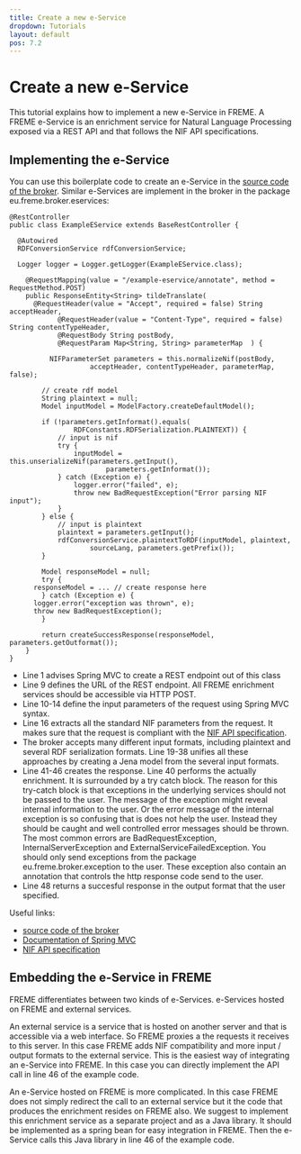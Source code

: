 ```yaml
---
title: Create a new e-Service
dropdown: Tutorials
layout: default
pos: 7.2
---
```


# Create a new e-Service

This tutorial explains how to implement a new e-Service in FREME. A FREME e-Service is an enrichment service for Natural Language Processing exposed via a REST API and that follows the NIF API specifications.

## Implementing the e-Service

You can use this boilerplate code to create an e-Service in the [source code of the broker](https://github.com/freme-project/broker). Similar e-Services are implement in the broker in the package eu.freme.broker.eservices:

```
@RestController
public class ExampleEService extends BaseRestController {

  @Autowired
  RDFConversionService rdfConversionService;
  
  Logger logger = Logger.getLogger(ExampleEService.class);

	@RequestMapping(value = "/example-eservice/annotate", method = RequestMethod.POST)
	public ResponseEntity<String> tildeTranslate(
      @RequestHeader(value = "Accept", required = false) String acceptHeader,
			@RequestHeader(value = "Content-Type", required = false) String contentTypeHeader,
			@RequestBody String postBody,
			@RequestParam Map<String, String> parameterMap	) {

		  NIFParameterSet parameters = this.normalizeNif(postBody,
					acceptHeader, contentTypeHeader, parameterMap, false);

		// create rdf model
		String plaintext = null;
		Model inputModel = ModelFactory.createDefaultModel();

		if (!parameters.getInformat().equals(
				RDFConstants.RDFSerialization.PLAINTEXT)) {
			// input is nif
			try {
				inputModel = this.unserializeNif(parameters.getInput(),
						parameters.getInformat());
			} catch (Exception e) {
				logger.error("failed", e);
				throw new BadRequestException("Error parsing NIF input");
			}
		} else {
			// input is plaintext
			plaintext = parameters.getInput();
			rdfConversionService.plaintextToRDF(inputModel, plaintext,
					sourceLang, parameters.getPrefix());
		}

		Model responseModel = null;
		try {
      responseModel = ... // create response here
		} catch (Exception e) {
      logger.error("exception was thrown", e);
      throw new BadRequestException();
		}
                                                         
		return createSuccessResponse(responseModel, parameters.getOutformat());
	}
}
```  

* Line 1 advises Spring MVC to create a REST endpoint out of this class
* Line 9 defines the URL of the REST endpoint. All FREME enrichment services should be accessible via HTTP POST.
* Line 10-14 define the input parameters of the request using Spring MVC syntax.
* Line 16 extracts all the standard NIF parameters from the request. It makes sure that the request is compliant with the [NIF API specification](http://persistence.uni-leipzig.org/nlp2rdf/specification/api.html).
* The broker accepts many different input formats, including plaintext and several RDF serialization formats. Line 19-38 unifies all these approaches by creating a Jena model from the several input formats.
* Line 41-46 creates the response. Line 40 performs the actually enrichment. It is surrounded by a try catch block. The reason for this try-catch block is that exceptions in the underlying services should not be passed to the user. The message of the exception might reveal internal information to the user. Or the error message of the internal exception is so confusing that is does not help the user. Instead they should be caught and well controlled error messages should be thrown. The most common errors are BadRequestException, InternalServerException and ExternalServiceFailedException. You should only send exceptions from the package eu.freme.broker.exception to the user. These exception also contain an annotation that controls the http response code send to the user.
* Line 48 returns a succesful response in the output format that the user specified.

Useful links:

* [source code of the broker](https://github.com/freme-project/broker)
* [Documentation of Spring MVC](http://docs.spring.io/spring-framework/docs/current/spring-framework-reference/html/mvc.html)
* [NIF API specification](http://persistence.uni-leipzig.org/nlp2rdf/specification/api.html)

## Embedding the e-Service in FREME

FREME differentiates between two kinds of e-Services. e-Services hosted on FREME and external services.

An external service is a service that is hosted on another server and that is accessible via a web interface. So FREME proxies a the requests it receives to this server. In this case FREME adds NIF compatibility and more input / output formats to the external service. This is the easiest way of integrating an e-Service into FREME. In this case you can directly implement the API call in line 46 of the example code.

An e-Service hosted on FREME is more complicated. In this case FREME does not simply redirect the call to an external service but it the code that produces the enrichment resides on FREME also. We suggest to implement this enrichment service as a separate project and as a Java library. It should be implemented as a spring bean for easy integration in FREME. Then the e-Service calls this Java library in line 46 of the example code. 
